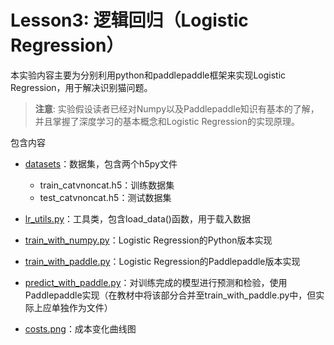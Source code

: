 # Lesson3: 逻辑回归（Logistic Regression）

本实验内容主要为分别利用python和paddlepaddle框架来实现Logistic Regression，用于解决识别猫问题。

>**注意**: 实验假设读者已经对Numpy以及Paddlepaddle知识有基本的了解，并且掌握了深度学习的基本概念和Logistic Regression的实现原理。


包含内容

* [datasets](datasets)：数据集，包含两个h5py文件
	* train_catvnoncat.h5：训练数据集
	* test_catvnoncat.h5：测试数据集

* [lr_utils.py](utils.py)：工具类，包含load_data()函数，用于载入数据

* [train_with_numpy.py](train.py)：Logistic Regression的Python版本实现

* [train_with_paddle.py](train_with_paddle.py)：Logistic Regression的Paddlepaddle版本实现

* [predict_with_paddle.py](predict_with_paddle.py)：对训练完成的模型进行预测和检验，使用Paddlepaddle实现（在教材中将该部分合并至train_with_paddle.py中，但实际上应单独作为文件）

* [costs.png](costs.png)：成本变化曲线图
 
